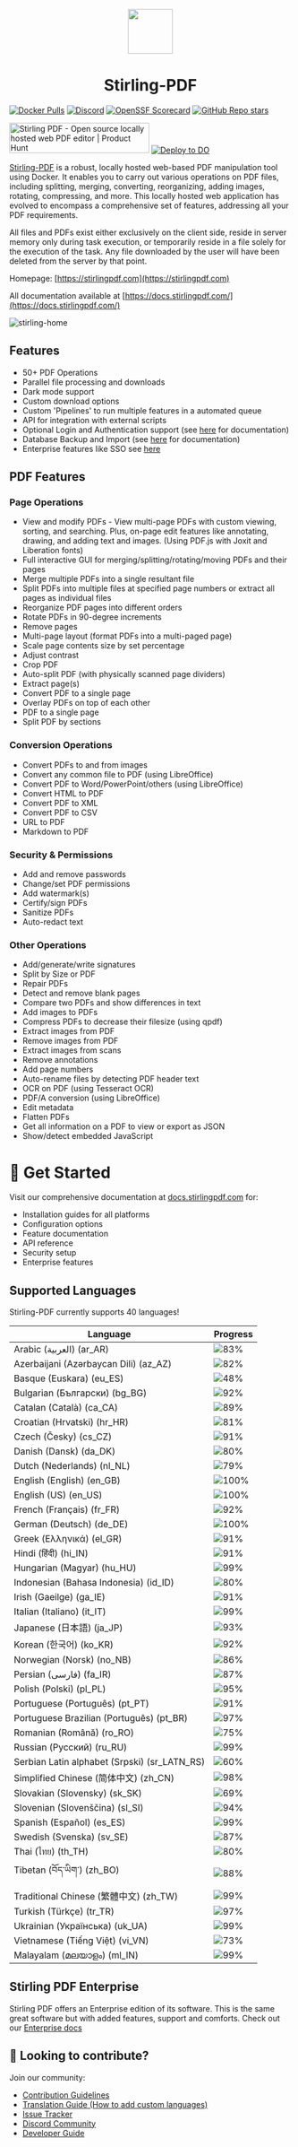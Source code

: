 <p align="center"><img src="https://raw.githubusercontent.com/Stirling-Tools/Stirling-PDF/main/docs/stirling.png" width="80"></p>
<h1 align="center">Stirling-PDF</h1>

[![Docker Pulls](https://img.shields.io/docker/pulls/frooodle/s-pdf)](https://hub.docker.com/r/frooodle/s-pdf)
[![Discord](https://img.shields.io/discord/1068636748814483718?label=Discord)](https://discord.gg/HYmhKj45pU)
[![OpenSSF Scorecard](https://api.scorecard.dev/projects/github.com/Stirling-Tools/Stirling-PDF/badge)](https://scorecard.dev/viewer/?uri=github.com/Stirling-Tools/Stirling-PDF)
[![GitHub Repo stars](https://img.shields.io/github/stars/stirling-tools/stirling-pdf?style=social)](https://github.com/Stirling-Tools/stirling-pdf)

<a href="https://www.producthunt.com/posts/stirling-pdf?embed=true&utm_source=badge-featured&utm_medium=badge&utm_souce=badge-stirling&#0045;pdf" target="_blank"><img src="https://api.producthunt.com/widgets/embed-image/v1/featured.svg?post_id=641239&theme=light" alt="Stirling&#0032;PDF - Open&#0032;source&#0032;locally&#0032;hosted&#0032;web&#0032;PDF&#0032;editor | Product Hunt" style="width: 250px; height: 54px;" width="250" height="54" /></a>
[![Deploy to DO](https://www.deploytodo.com/do-btn-blue.svg)](https://cloud.digitalocean.com/apps/new?repo=https://github.com/Stirling-Tools/Stirling-PDF/tree/digitalOcean&refcode=c3210994b1af)

[Stirling-PDF](https://www.stirlingpdf.com) is a robust, locally hosted web-based PDF manipulation tool using Docker. It enables you to carry out various operations on PDF files, including splitting, merging, converting, reorganizing, adding images, rotating, compressing, and more. This locally hosted web application has evolved to encompass a comprehensive set of features, addressing all your PDF requirements.

All files and PDFs exist either exclusively on the client side, reside in server memory only during task execution, or temporarily reside in a file solely for the execution of the task. Any file downloaded by the user will have been deleted from the server by that point.

Homepage: [https://stirlingpdf.com](https://stirlingpdf.com)

All documentation available at [https://docs.stirlingpdf.com/](https://docs.stirlingpdf.com/)

![stirling-home](images/stirling-home.jpg)

## Features

- 50+ PDF Operations
- Parallel file processing and downloads
- Dark mode support
- Custom download options
- Custom 'Pipelines' to run multiple features in a automated queue
- API for integration with external scripts
- Optional Login and Authentication support (see [here](https://docs.stirlingpdf.com/Advanced%20Configuration/System%20and%20Security) for documentation)
- Database Backup and Import (see [here](https://docs.stirlingpdf.com/Advanced%20Configuration/DATABASE) for documentation)
- Enterprise features like SSO see [here](https://docs.stirlingpdf.com/Enterprise%20Edition)

## PDF Features

### Page Operations

- View and modify PDFs - View multi-page PDFs with custom viewing, sorting, and searching. Plus, on-page edit features like annotating, drawing, and adding text and images. (Using PDF.js with Joxit and Liberation fonts)
- Full interactive GUI for merging/splitting/rotating/moving PDFs and their pages
- Merge multiple PDFs into a single resultant file
- Split PDFs into multiple files at specified page numbers or extract all pages as individual files
- Reorganize PDF pages into different orders
- Rotate PDFs in 90-degree increments
- Remove pages
- Multi-page layout (format PDFs into a multi-paged page)
- Scale page contents size by set percentage
- Adjust contrast
- Crop PDF
- Auto-split PDF (with physically scanned page dividers)
- Extract page(s)
- Convert PDF to a single page
- Overlay PDFs on top of each other
- PDF to a single page
- Split PDF by sections

### Conversion Operations

- Convert PDFs to and from images
- Convert any common file to PDF (using LibreOffice)
- Convert PDF to Word/PowerPoint/others (using LibreOffice)
- Convert HTML to PDF
- Convert PDF to XML
- Convert PDF to CSV
- URL to PDF
- Markdown to PDF

### Security & Permissions

- Add and remove passwords
- Change/set PDF permissions
- Add watermark(s)
- Certify/sign PDFs
- Sanitize PDFs
- Auto-redact text

### Other Operations

- Add/generate/write signatures
- Split by Size or PDF
- Repair PDFs
- Detect and remove blank pages
- Compare two PDFs and show differences in text
- Add images to PDFs
- Compress PDFs to decrease their filesize (using qpdf)
- Extract images from PDF
- Remove images from PDF
- Extract images from scans
- Remove annotations
- Add page numbers
- Auto-rename files by detecting PDF header text
- OCR on PDF (using Tesseract OCR)
- PDF/A conversion (using LibreOffice)
- Edit metadata
- Flatten PDFs
- Get all information on a PDF to view or export as JSON
- Show/detect embedded JavaScript




# 📖 Get Started

Visit our comprehensive documentation at [docs.stirlingpdf.com](https://docs.stirlingpdf.com) for:

- Installation guides for all platforms
- Configuration options
- Feature documentation
- API reference
- Security setup
- Enterprise features


## Supported Languages

Stirling-PDF currently supports 40 languages!

| Language                                     | Progress                               |
| -------------------------------------------- | -------------------------------------- |
| Arabic (العربية) (ar_AR)                        | ![83%](https://geps.dev/progress/83)   |
| Azerbaijani (Azərbaycan Dili) (az_AZ)        | ![82%](https://geps.dev/progress/82)   |
| Basque (Euskara) (eu_ES)                     | ![48%](https://geps.dev/progress/48)   |
| Bulgarian (Български) (bg_BG)                | ![92%](https://geps.dev/progress/92)   |
| Catalan (Català) (ca_CA)                     | ![89%](https://geps.dev/progress/89)   |
| Croatian (Hrvatski) (hr_HR)                  | ![81%](https://geps.dev/progress/81)   |
| Czech (Česky) (cs_CZ)                        | ![91%](https://geps.dev/progress/91)   |
| Danish (Dansk) (da_DK)                       | ![80%](https://geps.dev/progress/80)   |
| Dutch (Nederlands) (nl_NL)                   | ![79%](https://geps.dev/progress/79)   |
| English (English) (en_GB)                    | ![100%](https://geps.dev/progress/100) |
| English (US) (en_US)                         | ![100%](https://geps.dev/progress/100) |
| French (Français) (fr_FR)                    | ![92%](https://geps.dev/progress/92)   |
| German (Deutsch) (de_DE)                     | ![100%](https://geps.dev/progress/100)   |
| Greek (Ελληνικά) (el_GR)                     | ![91%](https://geps.dev/progress/91)   |
| Hindi (हिंदी) (hi_IN)                          | ![91%](https://geps.dev/progress/91)   |
| Hungarian (Magyar) (hu_HU)                   | ![99%](https://geps.dev/progress/99)   |
| Indonesian (Bahasa Indonesia) (id_ID)        | ![80%](https://geps.dev/progress/80)   |
| Irish (Gaeilge) (ga_IE)                      | ![91%](https://geps.dev/progress/91)   |
| Italian (Italiano) (it_IT)                   | ![99%](https://geps.dev/progress/99)   |
| Japanese (日本語) (ja_JP)                    | ![93%](https://geps.dev/progress/93)   |
| Korean (한국어) (ko_KR)                      | ![92%](https://geps.dev/progress/92)   |
| Norwegian (Norsk) (no_NB)                    | ![86%](https://geps.dev/progress/86)   |
| Persian (فارسی) (fa_IR)                      | ![87%](https://geps.dev/progress/87)   |
| Polish (Polski) (pl_PL)                      | ![95%](https://geps.dev/progress/95)   |
| Portuguese (Português) (pt_PT)               | ![91%](https://geps.dev/progress/91)   |
| Portuguese Brazilian (Português) (pt_BR)     | ![97%](https://geps.dev/progress/97)   |
| Romanian (Română) (ro_RO)                    | ![75%](https://geps.dev/progress/75)   |
| Russian (Русский) (ru_RU)                    | ![99%](https://geps.dev/progress/99)   |
| Serbian Latin alphabet (Srpski) (sr_LATN_RS) | ![60%](https://geps.dev/progress/60)   |
| Simplified Chinese (简体中文) (zh_CN)         | ![98%](https://geps.dev/progress/98)   |
| Slovakian (Slovensky) (sk_SK)                | ![69%](https://geps.dev/progress/69)   |
| Slovenian (Slovenščina) (sl_SI)              | ![94%](https://geps.dev/progress/94)   |
| Spanish (Español) (es_ES)                    | ![99%](https://geps.dev/progress/99)   |
| Swedish (Svenska) (sv_SE)                    | ![87%](https://geps.dev/progress/87)   |
| Thai (ไทย) (th_TH)                           | ![80%](https://geps.dev/progress/80)   |
| Tibetan (བོད་ཡིག་) (zh_BO)                     | ![88%](https://geps.dev/progress/88) |
| Traditional Chinese (繁體中文) (zh_TW)        | ![99%](https://geps.dev/progress/99)   |
| Turkish (Türkçe) (tr_TR)                     | ![97%](https://geps.dev/progress/97)   |
| Ukrainian (Українська) (uk_UA)               | ![99%](https://geps.dev/progress/99)   |
| Vietnamese (Tiếng Việt) (vi_VN)              | ![73%](https://geps.dev/progress/73)   |
| Malayalam (മലയാളം) (ml_IN)              | ![99%](https://geps.dev/progress/99)   |

## Stirling PDF Enterprise

Stirling PDF offers an Enterprise edition of its software. This is the same great software but with added features, support and comforts.
Check out our [Enterprise docs](https://docs.stirlingpdf.com/Pro)


## 🤝 Looking to contribute?

Join our community:
- [Contribution Guidelines](CONTRIBUTING.md)
- [Translation Guide (How to add custom languages)](HowToAddNewLanguage.md)
- [Issue Tracker](https://github.com/Stirling-Tools/Stirling-PDF/issues)
- [Discord Community](https://discord.gg/HYmhKj45pU)
- [Developer Guide](DeveloperGuide.md)

